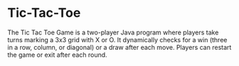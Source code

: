 # Tic-Tac-Toe
The Tic Tac Toe Game is a two-player Java program where players take turns marking a 3x3 grid with X or O. It dynamically checks for a win (three in a row, column, or diagonal) or a draw after each move. Players can restart the game or exit after each round.
